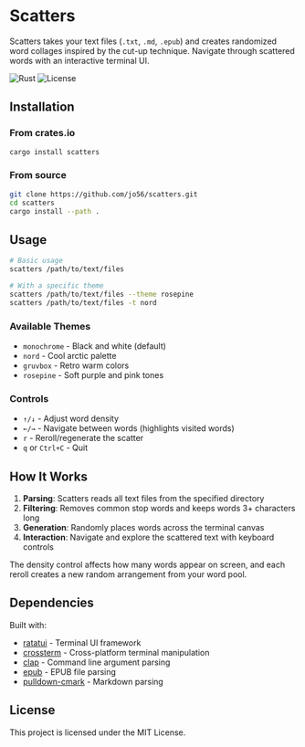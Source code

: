 # Scatters

Scatters takes your text files (`.txt`, `.md`, `.epub`) and creates randomized word collages inspired by the cut-up technique. Navigate through scattered words with an interactive terminal UI.

![Rust](https://img.shields.io/badge/rust-%23000000.svg?style=flat&logo=rust&logoColor=white)
![License](https://img.shields.io/badge/license-MIT-blue.svg)

## Installation

### From crates.io

```bash
cargo install scatters
```

### From source

```bash
git clone https://github.com/jo56/scatters.git
cd scatters
cargo install --path .
```

## Usage

```bash
# Basic usage
scatters /path/to/text/files

# With a specific theme
scatters /path/to/text/files --theme rosepine
scatters /path/to/text/files -t nord
```

### Available Themes

- `monochrome` - Black and white (default)
- `nord` - Cool arctic palette 
- `gruvbox` - Retro warm colors
- `rosepine` - Soft purple and pink tones

### Controls

- `↑/↓` - Adjust word density
- `←/→` - Navigate between words (highlights visited words)
- `r` - Reroll/regenerate the scatter
- `q` or `Ctrl+C` - Quit

## How It Works

1. **Parsing**: Scatters reads all text files from the specified directory
2. **Filtering**: Removes common stop words and keeps words 3+ characters long
3. **Generation**: Randomly places words across the terminal canvas
4. **Interaction**: Navigate and explore the scattered text with keyboard controls

The density control affects how many words appear on screen, and each reroll creates a new random arrangement from your word pool.

## Dependencies

Built with:
- [ratatui](https://github.com/ratatui/ratatui) - Terminal UI framework
- [crossterm](https://github.com/crossterm-rs/crossterm) - Cross-platform terminal manipulation
- [clap](https://github.com/clap-rs/clap) - Command line argument parsing
- [epub](https://github.com/danigm/epub-rs) - EPUB file parsing
- [pulldown-cmark](https://github.com/raphlinus/pulldown-cmark) - Markdown parsing

## License

This project is licensed under the MIT License.
